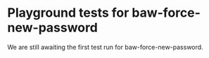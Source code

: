 # Playground tests for baw-force-new-password
We are still awaiting the first test run for baw-force-new-password.
